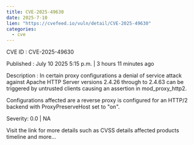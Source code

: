 ```yaml
--- 
title: CVE-2025-49630
date: 2025-7-10
lien: "https://cvefeed.io/vuln/detail/CVE-2025-49630"
categories:
  - cve
---
```


CVE ID : CVE-2025-49630

Published :  July 10
2025
5:15 p.m. | 3 hours
11 minutes ago

Description : In certain proxy configurations
a denial of service attack against Apache HTTP Server versions 2.4.26 through to 2.4.63 can be triggered by untrusted clients causing an assertion in mod_proxy_http2.

Configurations affected are a reverse proxy is configured for an HTTP/2 backend
with ProxyPreserveHost set to "on".

Severity: 0.0 | NA

Visit the link for more details
such as CVSS details
affected products
timeline
and more...
